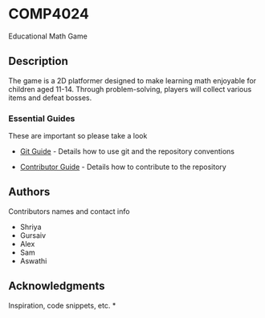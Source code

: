 # COMP4024

Educational Math Game

## Description

The game is a 2D platformer designed to make learning math enjoyable for children aged 11-14. Through problem-solving, players will collect various items and defeat bosses.

### Essential Guides 
These are important so please take a look
* [Git Guide](./GIT_GUIDE.md) - Details how to use git and the repository conventions

* [Contributor Guide](./CONTRIBUTING.md) - Details how to contribute to the repository

## Authors

Contributors names and contact info

* Shriya
* Gursaiv
* Alex
* Sam
* Aswathi

## Acknowledgments

Inspiration, code snippets, etc.
* 